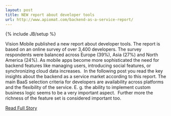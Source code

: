 ```yaml
---
layout: post
title: NEW report about developer tools
url: http://www.apiomat.com/backend-as-a-service-report/
---
```

{% include JB/setup %}<p>  Vision Mobile published a new report about developer tools.  The report is based on an online survey of over 3,400 developers.  The survey respondents were balanced across Europe (39%), Asia (27%) and North America (24%).  As mobile apps become more sophisticated the need for backend features like managing users, introducing social features, or synchronizing cloud data increases.   In the following post you read the key insights about the backend as a service market according to this report.  The main BaaS selection criteria for developers are availability across platforms and the flexibility of the service.  E.  g.  the ability to implement custom business logic seems to be a very important aspect.   Further more the richness of the feature set is considered important too.<br />
<p><a href="http://www.apiomat.com/backend-as-a-service-report/">Read Full Story</a></p>

